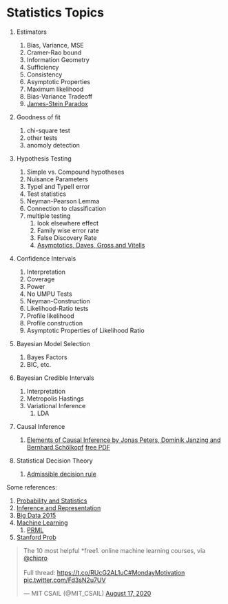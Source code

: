 # Statistics Topics


 1. Estimators
    1. Bias, Variance, MSE
    1. Cramer-Rao bound
    1. Information Geometry
    1. Sufficiency
    1. Consistency
    1. Asymptotic Properties
    1. Maximum likelihood
    1. Bias-Variance Tradeoff
    1. [James-Stein Paradox](https://en.wikipedia.org/wiki/James–Stein_estimator)
 1. Goodness of fit
    1. chi-square test
    1. other tests
    1. anomoly detection
 1. Hypothesis Testing
    1. Simple vs. Compound hypotheses
    1. Nuisance Parameters
    1. TypeI and TypeII error
    1. Test statistics
    1. Neyman-Pearson Lemma
    1. Connection to classification
    1. multiple testing
        1. look elsewhere effect
        1. Family wise error rate 
        1. False Discovery Rate
        1. [Asymptotics, Daves, Gross and Vitells](https://arxiv.org/abs/1005.1891)
 1. Confidence Intervals
    1. Interpretation
    1. Coverage
    1. Power
    1. No UMPU Tests
    1. Neyman-Construction
    1. Likelihood-Ratio tests
    1. Profile likelihood
    1. Profile construction
    1. Asymptotic Properties of Likelihood Ratio

1. Bayesian Model Selection
    1. Bayes Factors
    1. BIC, etc.
1. Bayesian Credible Intervals
    1. Interpretation
    1. Metropolis Hastings
    1. Variational Inference
        1. LDA
1. Causal Inference
    1. [Elements of Causal Inference by  Jonas Peters, Dominik Janzing and Bernhard Schölkopf](https://mitpress.mit.edu/books/elements-causal-inference) [free PDF](https://www.dropbox.com/s/dl/gkmsow492w3oolt/11283.pdf)
1. Statistical Decision Theory
    1. [Admissible decision rule](https://en.wikipedia.org/wiki/Admissible_decision_rule)


Some references:
 1. [Probability and Statistics](https://cims.nyu.edu/~cfgranda/pages/DSGA1002_fall17/index.html)
 1. [Inference and Representation](https://inf16nyu.github.io/home/)
 1. [Big Data 2015](https://www.vistrails.org/index.php/Course:_Big_Data_2015)
 1. [Machine Learning](https://davidrosenberg.github.io/ml2017/#resources)
     1. [PRML](https://github.com/cranmer/PRML)
 1. [Stanford Prob](http://cs229.stanford.edu/section/cs229-prob.pdf) 

<blockquote class="twitter-tweet"><p lang="en" dir="ltr">The 10 most helpful *free1. online machine learning courses, via <a href="https://twitter.com/chipro?ref_src=twsrc%5Etfw">@chipro</a><br><br>Full thread: <a href="https://t.co/RUcG2AL1uC">https://t.co/RUcG2AL1uC</a><a href="https://twitter.com/hashtag/MondayMotivation?src=hash&amp;ref_src=twsrc%5Etfw">#MondayMotivation</a> <a href="https://t.co/Fd3sN2u7UV">pic.twitter.com/Fd3sN2u7UV</a></p>&mdash; MIT CSAIL (@MIT_CSAIL) <a href="https://twitter.com/MIT_CSAIL/status/1295391687783718914?ref_src=twsrc%5Etfw">August 17, 2020</a></blockquote> <script async src="https://platform.twitter.com/widgets.js" charset="utf-8"></script>